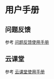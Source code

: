 
# 用户手册 



## 问题反馈 <Badge text="beta" type="warning"/>

参考 [问题反馈使用手册](./feedBackHelpDocs)


## 云课堂

参考 [云课堂使用手册](./cloudClassHelpDocs)
